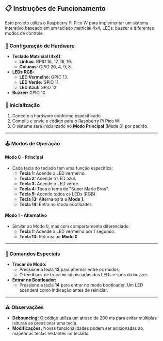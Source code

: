 ## 📋 Instruções de Funcionamento

Este projeto utiliza o Raspberry Pi Pico W para implementar um sistema interativo baseado em um teclado matricial 4x4, LEDs, buzzer e diferentes modos de controle.

### 🔧 Configuração de Hardware

- **Teclado Matricial (4x4):**
  - **Linhas:** GPIO 16, 17, 18, 19.
  - **Colunas:** GPIO 20, 4, 9, 8.
- **LEDs RGB:**
  - **LED Vermelho:** GPIO 13.
  - **LED Verde:** GPIO 11.
  - **LED Azul:** GPIO 12.
- **Buzzer:** GPIO 10.

### 🚀 Inicialização

1. Conecte o hardware conforme especificado.
2. Compile e envie o código para o Raspberry Pi Pico W.
3. O sistema será inicializado no **Modo Principal** (Mode 0) por padrão.

---

### 🕹️ Modos de Operação

#### **Modo 0 - Principal**
- Cada tecla do teclado tem uma função específica:
  - **Tecla 1:** Acende o LED vermelho.
  - **Tecla 2:** Acende o LED azul.
  - **Tecla 3:** Acende o LED verde.
  - **Tecla 4:** Toca o tema de "Super Mario Bros".
  - **Tecla 5:** Acende todos os LEDs (RGB).
  - **Tecla 13:** Alterna para o **Modo 1**.
  - **Tecla 14:** Entra no modo bootloader.

#### **Modo 1 - Alternativo**
- Similar ao Modo 0, mas com comportamento diferenciado:
  - **Tecla 1:** Acende o LED vermelho por 1 segundo.
  - **Tecla 13:** Retorna ao **Modo 0**.

---

### 🔹 Comandos Especiais
- **Trocar de Modo:**
  - Pressione a tecla **13** para alternar entre os modos.
  - O feedback de troca inclui piscadas dos LEDs e sons do buzzer.
- **Entrar no Bootloader:**
  - Pressione a tecla **14** para entrar no modo bootloader. Um LED acenderá como indicação antes de reiniciar.

---

### ⚠️ Observações
- **Debouncing:** O código utiliza um atraso de 200 ms para evitar múltiplas leituras ao pressionar uma tecla.
- **Modificações:** Novas funcionalidades podem ser adicionadas ao mapear as teclas restantes no teclado.
